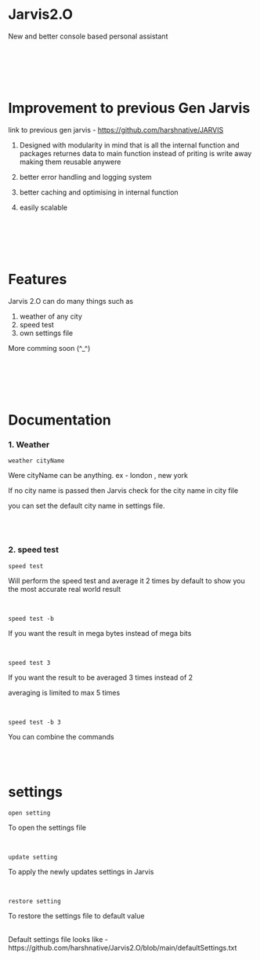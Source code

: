 # Jarvis2.O
New and better console based personal assistant

</br>
</br>
</br>
</br>

# Improvement to previous Gen Jarvis
link to previous gen jarvis - https://github.com/harshnative/JARVIS

1. Designed with modularity in mind that is all the internal function and packages returnes data to main function instead of priting is write away making them reusable anywere

2. better error handling and logging system

3. better caching and optimising in internal function

4. easily scalable


</br>
</br>
</br>
</br>

# Features

Jarvis 2.O can do many things such as

1. weather of any city
2. speed test
3. own settings file


More comming soon (^_^)


</br>
</br>
</br>
</br>

# Documentation

### 1. Weather

```
weather cityName
```

Were cityName can be anything.
ex - london , new york


If no city name is passed then Jarvis check for the city name in city file

you can set the default city name in settings file.

</br>
</br>

### 2. speed test
```
speed test
```

Will perform the speed test and average it 2 times by default to show you the most accurate real world result

</br>

```
speed test -b
```
If you want the result in mega bytes instead of mega bits

</br>

```
speed test 3
```
If you want the result to be averaged 3 times instead of 2

averaging is limited to max 5 times

</br>

```
speed test -b 3
```
You can combine the commands


</br>
</br>

# settings
```
open setting
```
To open the settings file

</br>

```
update setting
```
To apply the newly updates settings in Jarvis 


</br>

```
restore setting
```
To restore the settings file to default value 

</br>
Default settings file looks like - https://github.com/harshnative/Jarvis2.O/blob/main/defaultSettings.txt

